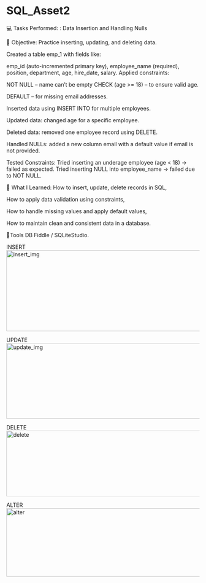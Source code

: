 # SQL_Asset2
💻 Tasks Performed: : Data Insertion and Handling Nulls

🎯 Objective: Practice inserting, updating, and deleting data.

Created a table emp_1 with fields like:

emp_id (auto-incremented primary key),
employee_name (required),
position, department, age, hire_date, salary.
Applied constraints:

NOT NULL – name can’t be empty
CHECK (age >= 18) – to ensure valid age. 

DEFAULT – for missing email addresses.

Inserted data using INSERT INTO for multiple employees.

Updated data: changed age for a specific employee.

Deleted data: removed one employee record using DELETE.

Handled NULLs: added a new column email with a default value if email is not provided.

Tested Constraints:
Tried inserting an underage employee (age < 18) → failed as expected.
Tried inserting NULL into employee_name → failed due to NOT NULL.


🎯 What I Learned:
How to insert, update, delete records in SQL,

How to apply data validation using constraints,

How to handle missing values and apply default values,

How to maintain clean and consistent data in a database.


🔨Tools
DB Fiddle / SQLiteStudio.

INSERT
<img width="1250" height="211" alt="insert_img" src="https://github.com/user-attachments/assets/8611105a-a2de-4a9e-b1d0-b55467ded258" />

UPDATE
<img width="1253" height="197" alt="update_img" src="https://github.com/user-attachments/assets/bfc24b2a-d8f0-48f0-8aca-31ea2e2b1202" />

DELETE
<img width="1248" height="171" alt="delete" src="https://github.com/user-attachments/assets/83273c14-58f2-4eda-a86d-e3d7dc095bb9" />

ALTER
<img width="1255" height="178" alt="alter" src="https://github.com/user-attachments/assets/83b0246a-b850-4609-a7e4-0e76419fea92" />
